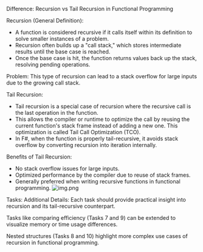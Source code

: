 Difference:
Recursion vs Tail Recursion in Functional Programming

Recursion (General Definition):
- A function is considered recursive if it calls itself within its definition 
to solve smaller instances of a problem.
- Recursion often builds up a "call stack," 
which stores intermediate results until the base case is reached.
- Once the base case is hit, the function returns values back up the stack, 
resolving pending operations.

Problem: This type of recursion can lead to a stack 
overflow for large inputs due to the growing call stack.


Tail Recursion:
- Tail recursion is a special case of recursion where the recursive call 
is the last operation in the function.
- This allows the compiler or runtime to optimize the call by 
reusing the current function's stack frame instead of adding a new one. 
This optimization is called Tail Call Optimization (TCO).
- In F#, when the function is properly tail-recursive, 
it avoids stack overflow by converting recursion into iteration internally.

Benefits of Tail Recursion:
- No stack overflow issues for large inputs.
- Optimized performance by the compiler due to reuse of stack frames.
- Generally preferred when writing recursive functions in functional programming.
![img.png](img.png)

Tasks:
Additional Details:
Each task should provide practical insight into recursion and its tail-recursive counterpart.

Tasks like comparing efficiency (Tasks 7 and 9) 
can be extended to visualize memory or time usage differences.

Nested structures (Tasks 8 and 10) highlight more complex use cases of recursion in functional programming.